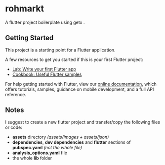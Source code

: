 # rohmarkt

A flutter project boilerplate using getx .

## Getting Started

This project is a starting point for a Flutter application.

A few resources to get you started if this is your first Flutter project:

- [Lab: Write your first Flutter app](https://flutter.dev/docs/get-started/codelab)
- [Cookbook: Useful Flutter samples](https://flutter.dev/docs/cookbook)

For help getting started with Flutter, view our
[online documentation](https://flutter.dev/docs), which offers tutorials,
samples, guidance on mobile development, and a full API reference.

## Notes

I suggest to create a new flutter project and transfer/copy the following files or code:

- **assets** directory *(assets/images + assets/json)*
- **dependencies**, **dev dependencies** and **flutter** sections of **pubspec.yaml** *(not the whole file)*
- **analysis_options.yaml** file
- the whole **lib** folder